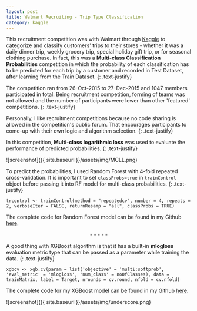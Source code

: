 ```yaml
---
layout: post
title: Walmart Recruiting - Trip Type Classification
category: kaggle
---
```


This recruitment competition was with Walmart through [Kaggle](https://www.kaggle.com/c/walmart-recruiting-trip-type-classification) to categorize and classify customers' trips to their stores - whether it was a daily dinner trip, weekly grocery trip, special holiday gift trip, or for seasonal clothing purchase. In fact, this was a **Multi-class Classification Probabilities** competition in which the probability of each classification has to be predicted for each trip by a customer and recorded in Test Dataset, after learning from the Train Dataset. 
{: .text-justify}

The competition ran from 26-Oct-2015 to 27-Dec-2015 and 1047 members participated in total. Being recruitment competition, forming of teams was not allowed and the number of participants were lower than other 'featured' competitions. 
{: .text-justify}

Personally, I like recruitment competitions because no code sharing is allowed in the competition's public forum. That encourages participants to come-up with their own logic and algorithm selection.
{: .text-justify}
 
In this competition, **Multi-class logarithmic loss** was used to evaluate the performance of predicted probabilities. 
{: .text-justify}

![screenshot]({{ site.baseurl }}/assets/img/MCLL.png)

To predict the probabilities, I used Random Forest with 4-fold repeated cross-validation. It is important to set ```classProbs=true``` in ```trainControl``` object before passing it into RF model for multi-class probabilities.
{: .text-justify}

```trcontrol <- trainControl(method = "repeatedcv", number = 4, repeats = 2, verboseIter = FALSE, returnResamp = "all", classProbs = TRUE)```

The complete code for Random Forest model can be found in my Github [here](https://github.com/socratesk/kaggle/blob/master/Walmart-1/2-RandomForest-FeatureEngg.R).

<center>- - - - -</center>

A good thing with XGBoost algorithm is that it has a built-in **mlogloss** evaluation metric type that can be passed as a parameter while training the data. 
{: .text-justify}

```xgbcv <- xgb.cv(param = list('objective' = 'multi:softprob', 'eval_metric' = 'mlogloss', 'num_class' = noOfClasses), data = trainMatrix, label = Target, nrounds = cv.round, nfold = cv.nfold)```

The complete code for my XGBoost model can be found in my Github [here](https://github.com/socratesk/kaggle/blob/master/Walmart-1/1-XGBoost-FeatureEngg.R).
<br>

![screenshot]({{ site.baseurl }}/assets/img/underscore.png)